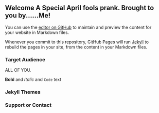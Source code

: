 ## Welcome A Special April fools prank. Brought to you by......Me!

You can use the [editor on GitHub](https://github.com/ctb123za/carlos.prank/edit/gh-pages/index.md) to maintain and preview the content for your website in Markdown files.

Whenever you commit to this repository, GitHub Pages will run [Jekyll](https://jekyllrb.com/) to rebuild the pages in your site, from the content in your Markdown files.

### Target Audience

ALL OF YOU.



**Bold** and _Italic_ and `Code` text




### Jekyll Themes



### Support or Contact


